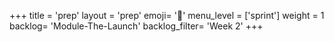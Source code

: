 +++
title = 'prep'
layout = 'prep'
emoji= '📝'
menu_level = ['sprint']
weight = 1
backlog= 'Module-The-Launch'
backlog_filter= 'Week 2'
+++
